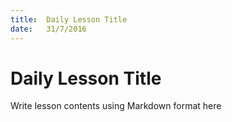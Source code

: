 ```yaml
---
title:  Daily Lesson Title
date:   31/7/2016
---
```


# Daily Lesson Title

Write lesson contents using Markdown format here